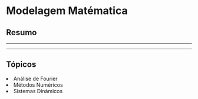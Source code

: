 # Modelagem Matématica

## Resumo
--- 
---

## Tópicos

<lu>
    <li>Análise de Fourier</li>
    <li>Métodos Numéricos</li>
    <li>Sistemas Dinámicos</li>
</lu>